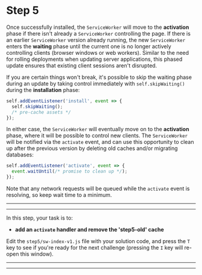 # Step 5

Once successfully installed, the `ServiceWorker` will move to the **activation** phase if there isn't already a `ServiceWorker` controlling the page. If there is an earlier `ServiceWorker` version already running, the new `ServiceWorker` enters the **waiting** phase until the current one is no longer actively controlling clients (browser windows or web workers). Similar to the need for rolling deployments when updating server applications, this phased update ensures that existing client sessions aren't disrupted.

If you are certain things won't break, it's possible to skip the waiting phase during an update by taking control immediately with `self.skipWaiting()` during the **installation** phase:

```js
self.addEventListener('install', event => {
  self.skipWaiting();
  /* pre-cache assets */
});
```

In either case, the `ServiceWorker` will eventually move on to the **activation** phase, where it will be possible to control new clients. The `ServiceWorker` will be notified via the `activate` event, and can use this opportunity to clean up after the previous version by deleting old caches and/or migrating databases:

```js
self.addEventListener('activate', event => {
  event.waitUntil(/* promise to clean up */);
});

```

Note that any network requests will be queued while the `activate` event is resolving, so keep wait time to a minimum.

---
---

In this step, your task is to:

- **add an `activate` handler and remove the 'step5-old' cache**

Edit the `step5/sw-index-v1.js` file with your solution code, and press the `T` key to see if you're ready for the next challenge (pressing the `I` key will re-open this window).

---
---